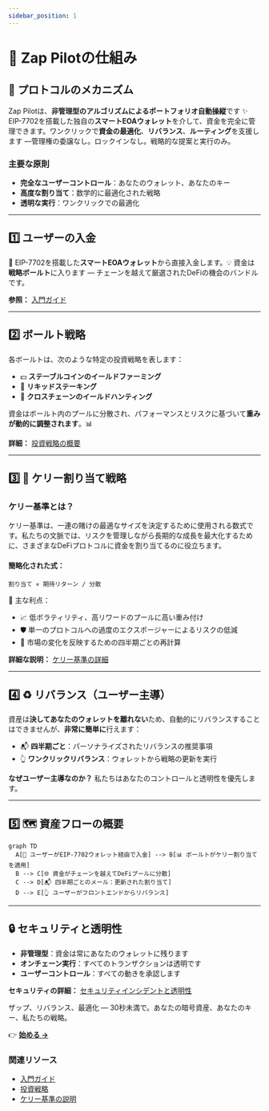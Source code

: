 ```yaml
---
sidebar_position: 1
---
```


# 🚀 Zap Pilotの仕組み

## 🧠 プロトコルのメカニズム

Zap Pilotは、**非管理型のアルゴリズムによるポートフォリオ自動操縦**です ✨
EIP-7702を搭載した独自の**スマートEOAウォレット**を介して、資金を完全に管理できます。ワンクリックで**資金の最適化**、**リバランス**、**ルーティング**を支援します —管理権の委譲なし。ロックインなし。戦略的な提案と実行のみ。

### 主要な原則

- **完全なユーザーコントロール**：あなたのウォレット、あなたのキー
- **高度な割り当て**：数学的に最適化された戦略
- **透明な実行**：ワンクリックでの最適化

---

## 1️⃣ ユーザーの入金

👜
EIP-7702を搭載した**スマートEOAウォレット**から直接入金します。💡 資金は**戦略ボールト**に入ります — チェーンを越えて厳選されたDeFiの機会のバンドルです。

**参照：** [入門ガイド](../getting-started)

---

## 2️⃣ ボールト戦略

各ボールトは、次のような特定の投資戦略を表します：

- 💵 **ステーブルコインのイールドファーミング**
- 🔗 **リキッドステーキング**
- 🌉 **クロスチェーンのイールドハンティング**

資金はボールト内のプールに分散され、パフォーマンスとリスクに基づいて**重みが動的に調整されます**。📊

**詳細：** [投資戦略の概要](../strategies)

---

## 3️⃣ 📐 ケリー割り当て戦略

### ケリー基準とは？

ケリー基準は、一連の賭けの最適なサイズを決定するために使用される数式です。私たちの文脈では、リスクを管理しながら長期的な成長を最大化するために、さまざまなDeFiプロトコルに資金を割り当てるのに役立ちます。

#### 簡略化された式：

`割り当て ∝ 期待リターン / 分散`

🧮 主な利点：

- 📈 低ボラティリティ、高リワードのプールに高い重み付け
- 🛡️ 単一のプロトコルへの過度のエクスポージャーによるリスクの低減
- 🔄 市場の変化を反映するための四半期ごとの再計算

**詳細な説明：** [ケリー基準の詳細](../strategies/kelly-criterion)

---

## 4️⃣ ♻️ リバランス（ユーザー主導）

資産は**決してあなたのウォレットを離れない**ため、自動的にリバランスすることはできませんが、**非常に簡単に**行えます：

- 📬 **四半期ごと**：パーソナライズされたリバランスの推奨事項
- 👆 **ワンクリックリバランス**：ウォレットから戦略の更新を実行

**なぜユーザー主導なのか？** 私たちはあなたのコントロールと透明性を優先します。

---

## 5️⃣ 🗺️ 資産フローの概要

```mermaid
graph TD
  A[🧍 ユーザーがEIP-7702ウォレット経由で入金] --> B[📊 ボールトがケリー割り当てを適用]
  B --> C[🌐 資金がチェーンを越えてDeFiプールに分散]
  C --> D[📬 四半期ごとのメール：更新された割り当て]
  D --> E[👆 ユーザーがフロントエンドからリバランス]
```

---

## 🔒 セキュリティと透明性

- **非管理型**：資金は常にあなたのウォレットに残ります
- **オンチェーン実行**：すべてのトランザクションは透明です
- **ユーザーコントロール**：すべての動きを承認します

**セキュリティの詳細：** [セキュリティインシデントと透明性](../security)

ザップ、リバランス、最適化 — 30秒未満で。あなたの暗号資産、あなたのキー、私たちの戦略。

👉 **[始める →](https://app.zap-pilot.org/)**

### 関連リソース

- [入門ガイド](../getting-started)
- [投資戦略](../strategies)
- [ケリー基準の説明](../strategies/kelly-criterion)
